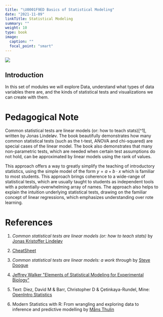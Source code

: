 ```yaml
---
title: "\U0001F9ED Basics of Statistical Modeling"
date: "2021-11-09"
linkTitle: Statistical Modeling
summary: ""
weight: 10
type: book
image:
  caption: ""
  focal_point: "smart"
---
```


![](featured.jpg)

## Introduction

In this set of modules we will explore Data, understand what types of data variables there are, and the kinds of statistical tests and visualizations we can create with them. 


# Pedagogical Note

Common statistical tests are linear models (or: how to teach
stats)[\^1], written by Jonas Lindeløv. The book beautifully
demonstrates how many common statistical tests (such as the t-test,
ANOVA and chi-squared) are special cases of the linear model. The book
also demonstrates that many non-parametric tests, which are needed when
certain test assumptions do not hold, can be approximated by linear
models using the rank of values.

This approach offers a way to greatly simplify the teaching of
introductory statistics, using the simple model of the form
$y = a + b⋅x$ which is familiar to most students. This approach brings
coherence to a wide-range of statistical tests, which are usually taught
to students as independent tools with a potentially-overwhelming array
of names. The approach also helps to explain the intuition underlying
statistical tests, drawing on the familiar concept of linear
regressions, which emphasizes understanding over rote learning.

# References

1. *Common statistical tests are linear models (or: how to teach
    stats)* by [Jonas Kristoffer
    Lindeløv](https://lindeloev.github.io/tests-as-linear/)  
    
1. [CheatSheet](https://lindeloev.github.io/tests-as-linear/linear_tests_cheat_sheet.pdf)  

1.  *Common statistical tests are linear models: a work through* by
    [Steve Doogue](https://steverxd.github.io/Stat_tests/)  
    
1. [Jeffrey Walker "Elements of Statistical Modeling for Experimental
    Biology"](https://www.middleprofessor.com/files/applied-biostatistics_bookdown/_book/)

1.  Text: Diez, David M & Barr, Christopher D & Çetinkaya-Rundel, Mine:
    [OpenIntro Statistics](https://www.openintro.org/book/os/)  
    
1.  Modern Statistics with R: From wrangling and exploring data to
    inference and predictive modelling by [Måns
    Thulin](http://www.modernstatisticswithr.com/)
    

